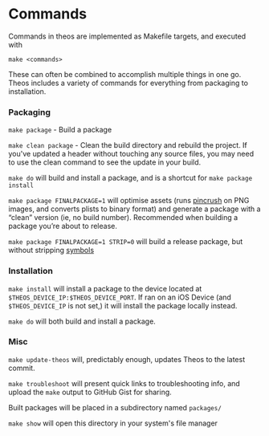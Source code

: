 # Commands

Commands in theos are implemented as Makefile targets, and executed with

`make <commands>`

These can often be combined to accomplish multiple things in one go. Theos includes a variety of commands for everything from packaging to installation.

### Packaging

`make package` - Build a package

`make clean package` - Clean the build directory and rebuild the project. If you've updated a header without touching any source files, you may need to use the clean command to see the update in your build.

`make do` will build and install a package, and is a shortcut for `make package install`

`make package FINALPACKAGE=1` will optimise assets (runs [pincrush](https://github.com/DHowett/pincrush) on PNG images, and converts plists to binary format) and generate a package with a “clean” version (ie, no build number). Recommended when building a package you’re about to release.

`make package FINALPACKAGE=1 STRIP=0` will build a release package, but without stripping [symbols](https://cdmana.com/2021/07/20210727053112972M.html)


### Installation

`make install` will install a package to the device located at `$THEOS_DEVICE_IP:$THEOS_DEVICE_PORT`. If ran on an iOS Device (and `$THEOS_DEVICE_IP` is not set,) it will install the package locally instead.

`make do` will both build and install a package.

### Misc

`make update-theos` will, predictably enough, updates Theos to the latest commit.

`make troubleshoot` will present quick links to troubleshooting info, and upload the `make` output to GitHub Gist for sharing.

Built packages will be placed in a subdirectory named `packages/`

`make show` will open this directory in your system's file manager
